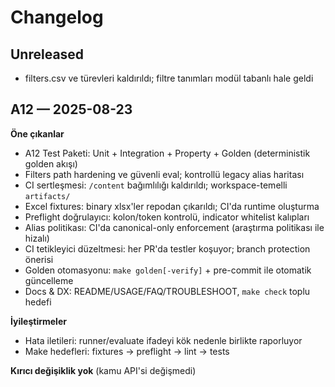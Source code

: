 # Changelog

## Unreleased

- filters.csv ve türevleri kaldırıldı; filtre tanımları modül tabanlı hale geldi

## A12 — 2025-08-23

**Öne çıkanlar**
- A12 Test Paketi: Unit + Integration + Property + Golden (deterministik golden akışı)
- Filters path hardening ve güvenli eval; kontrollü legacy alias haritası
- CI sertleşmesi: `/content` bağımlılığı kaldırıldı; workspace-temelli `artifacts/`
- Excel fixtures: binary xlsx'ler repodan çıkarıldı; CI'da runtime oluşturma
- Preflight doğrulayıcı: kolon/token kontrolü, indicator whitelist kalıpları
- Alias politikası: CI'da canonical-only enforcement (araştırma politikası ile hizalı)
- CI tetikleyici düzeltmesi: her PR'da testler koşuyor; branch protection önerisi
- Golden otomasyonu: `make golden[-verify]` + pre-commit ile otomatik güncelleme
- Docs & DX: README/USAGE/FAQ/TROUBLESHOOT, `make check` toplu hedefi

**İyileştirmeler**
- Hata iletileri: runner/evaluate ifadeyi kök nedenle birlikte raporluyor
- Make hedefleri: fixtures → preflight → lint → tests

**Kırıcı değişiklik yok** (kamu API'si değişmedi)
